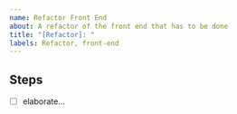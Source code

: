 ```yaml
---
name: Refactor Front End
about: A refactor of the front end that has to be done
title: "[Refactor]: "
labels: Refactor, front-end
---
```


## Steps
- [ ] elaborate...